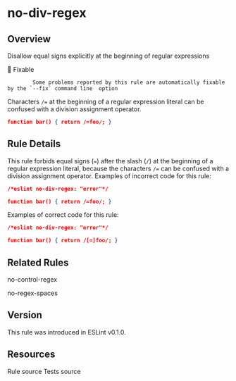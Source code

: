 
# no-div-regex
## Overview
Disallow equal signs explicitly at the beginning of regular expressions


🔧 Fixable

            Some problems reported by this rule are automatically fixable by the `--fix` command line  option
        


Characters `/=` at the beginning of a regular expression literal can be confused with a division assignment operator.

```json
function bar() { return /=foo/; }
```
## Rule Details
This rule forbids equal signs (`=`) after the slash (`/`) at the beginning of a regular expression literal, because the characters `/=` can be confused with a division assignment operator.
Examples of incorrect code for this rule:


```json
/*eslint no-div-regex: "error"*/

function bar() { return /=foo/; }
```
Examples of correct code for this rule:


```json
/*eslint no-div-regex: "error"*/

function bar() { return /[=]foo/; }
```

## Related Rules


no-control-regex 

no-regex-spaces 


## Version
This rule was introduced in ESLint v0.1.0.
## Resources

Rule source 
Tests source 

